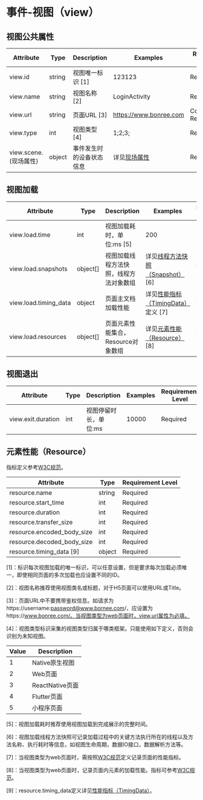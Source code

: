 
# 事件-视图（view）

## 视图公共属性

| Attribute | Type | Description | Examples | Requirement Level |
| -- | -- | -- | -- | -- |
| view.id | string | 视图唯一标识 [1] | 123123 | Required |
| view.name | string | 视图名称 [2] | LoginActivity | Recommended |
| view.url | string | 页面URL [3] | https://www.bonree.com | Conditionally Required |
| view.type | int | 视图类型 [4] | 1;2;3; | Required |
| view.scene.(现场属性) | object | 事件发生时的设备状态信息 | 详见[现场属性](./event_scene.md) | Required |

## 视图加载

| Attribute | Type | Description | Examples | Requirement Level |
| -- | -- | -- | -- | -- |
| view.load.time | int | 视图加载耗时，单位:ms [5] | 200 | Required |
| view.load.snapshots | object[] | 视图加载线程方法快照，线程方法对象数组 | 详见[线程方法快照（Snapshot）](./event_user_action.md#线程方法快照snapshot) [6] | Conditionally Required |
| view.load.timing_data | object | 页面主文档加载性能 | 详见[性能指标（TimingData）](./event_request.md#http请求性能指标timingdata)定义 [7] | Conditionally Required |
| view.load.resources | object[] | 页面元素性能集合，Resource对象数组 | 详见[元素性能（Resource）](#元素性能resource) [8] | Conditionally Required |

## 视图退出

| Attribute | Type | Description | Examples | Requirement Level |
| -- | -- | -- | -- | -- |
| view.exit.duration | int | 视图停留时长，单位:ms | 10000 | Required |

## 元素性能（Resource）

指标定义参考[W3C规范](https://www.w3.org/TR/navigation-timing/#performancetiming)。

| Attribute | Type | Requirement Level |
| -- | -- | -- |
| resource.name | string | Required |
| resource.start_time | int | Required |
| resource.duration | int | Required |
| resource.transfer_size | int | Required |
| resource.encoded_body_size | int | Required |
| resource.decoded_body_size | int | Required |
| resource.timing_data [9] | object | Required |

[1]：标识每次视图加载的唯一标识，可以任意设置，但是要求每次加载必须唯一，即使相同页面的多次加载也应设置不同的ID。

[2]：视图名称推荐使用视图类名或标题，对于H5页面可以使用URL或Title。

[3]：页面URL中不要携带鉴权信息。如请求为https://username:password@www.bornee.com/，应设置为https://www.bonree.com/。当视图类型为web页面时，view.url属性为必填。

[4]：视图类型标识采集的视图类型归属于哪类框架。只能使用如下定义，否则会识别为未知视图。

| Value | Description |
| -- | -- |
| 1 | Native原生视图 |
| 2 | Web页面 |
| 3 | ReactNative页面 |
| 4 | Flutter页面 |
| 5 | 小程序页面 |

[5]：视图加载耗时推荐使用视图加载到完成展示的完整时间。

[6]：视图加载线程方法快照可记录加载过程中的关键方法执行所在的线程以及方法名称、执行耗时等信息，如视图生命周期，数据IO接口，数据解析方法等。

[7]：当视图类型为web页面时，需按照[W3C规范](https://www.w3.org/TR/navigation-timing/#performancetiming)定义记录页面的性能指标。

[8]：当视图类型为web页面时，记录页面内元素的加载性能。指标可参考[W3C规范](https://www.w3.org/TR/navigation-timing/#performancetiming)。

[9]：resource.timing_data定义详见[性能指标（TimingData）](./event_request.md#http请求性能指标timingdata)。
